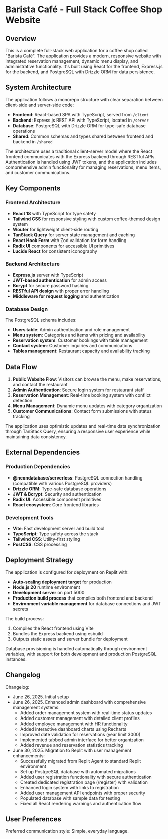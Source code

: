 # Barista Café - Full Stack Coffee Shop Website

## Overview

This is a complete full-stack web application for a coffee shop called "Barista Café". The application provides a modern, responsive website with integrated reservation management, dynamic menu display, and administrative functionality. It's built using React for the frontend, Express.js for the backend, and PostgreSQL with Drizzle ORM for data persistence.

## System Architecture

The application follows a monorepo structure with clear separation between client-side and server-side code:

- **Frontend**: React-based SPA with TypeScript, served from `/client`
- **Backend**: Express.js REST API with TypeScript, located in `/server`
- **Database**: PostgreSQL with Drizzle ORM for type-safe database operations
- **Shared**: Common schemas and types shared between frontend and backend in `/shared`

The architecture uses a traditional client-server model where the React frontend communicates with the Express backend through RESTful APIs. Authentication is handled using JWT tokens, and the application includes comprehensive admin functionality for managing reservations, menu items, and customer communications.

## Key Components

### Frontend Architecture
- **React 18** with TypeScript for type safety
- **Tailwind CSS** for responsive styling with custom coffee-themed design system
- **Wouter** for lightweight client-side routing
- **TanStack Query** for server state management and caching
- **React Hook Form** with Zod validation for form handling
- **Radix UI** components for accessible UI primitives
- **Lucide React** for consistent iconography

### Backend Architecture
- **Express.js** server with TypeScript
- **JWT-based authentication** for admin access
- **Bcrypt** for secure password hashing
- **RESTful API design** with proper error handling
- **Middleware for request logging** and authentication

### Database Design
The PostgreSQL schema includes:
- **Users table**: Admin authentication and role management
- **Menu system**: Categories and items with pricing and availability
- **Reservation system**: Customer bookings with table management
- **Contact system**: Customer inquiries and communications
- **Tables management**: Restaurant capacity and availability tracking

## Data Flow

1. **Public Website Flow**: Visitors can browse the menu, make reservations, and contact the restaurant
2. **Admin Authentication**: Secure login system for restaurant staff
3. **Reservation Management**: Real-time booking system with conflict detection
4. **Menu Management**: Dynamic menu updates with category organization
5. **Customer Communications**: Contact form submissions with status tracking

The application uses optimistic updates and real-time data synchronization through TanStack Query, ensuring a responsive user experience while maintaining data consistency.

## External Dependencies

### Production Dependencies
- **@neondatabase/serverless**: PostgreSQL connection handling (compatible with various PostgreSQL providers)
- **Drizzle ORM**: Type-safe database operations
- **JWT & Bcrypt**: Security and authentication
- **Radix UI**: Accessible component primitives
- **React ecosystem**: Core frontend libraries

### Development Tools
- **Vite**: Fast development server and build tool
- **TypeScript**: Type safety across the stack
- **Tailwind CSS**: Utility-first styling
- **PostCSS**: CSS processing

## Deployment Strategy

The application is configured for deployment on Replit with:
- **Auto-scaling deployment target** for production
- **Node.js 20** runtime environment
- **Development server** on port 5000
- **Production build process** that compiles both frontend and backend
- **Environment variable management** for database connections and JWT secrets

The build process:
1. Compiles the React frontend using Vite
2. Bundles the Express backend using esbuild
3. Outputs static assets and server bundle for deployment

Database provisioning is handled automatically through environment variables, with support for both development and production PostgreSQL instances.

## Changelog

Changelog:
- June 26, 2025. Initial setup
- June 26, 2025. Enhanced admin dashboard with comprehensive management systems:
  - Added order management system with real-time status updates
  - Added customer management with detailed client profiles
  - Added employee management with HR functionality
  - Added interactive dashboard charts using Recharts
  - Improved date validation for reservations (year limit 3000)
  - Implemented tabbed admin interface for better organization
  - Added revenue and reservation statistics tracking
- June 30, 2025. Migration to Replit with user management enhancements:
  - Successfully migrated from Replit Agent to standard Replit environment
  - Set up PostgreSQL database with automated migrations
  - Added user registration functionality with secure authentication
  - Created dedicated registration page (/register) with validation
  - Enhanced login system with links to registration
  - Added user management API endpoints with proper security
  - Populated database with sample data for testing
  - Fixed all React rendering warnings and authentication flow

## User Preferences

Preferred communication style: Simple, everyday language.